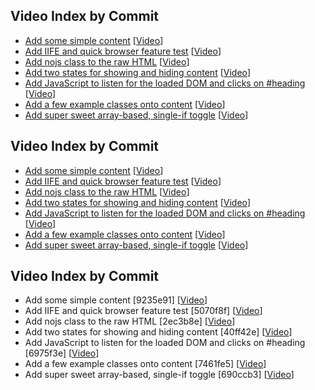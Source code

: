 ## Video Index by Commit

* [Add some simple content](commit/9235e91) [[Video](https://youtu.be/yD6vCEuejwA?t=348)]
* [Add IIFE and quick browser feature test](commit/5070f8f) [[Video](https://youtu.be/yD6vCEuejwA?t=1568)]
* [Add nojs class to the raw HTML](commit/2ec3b8e) [[Video](https://youtu.be/yD6vCEuejwA?t=1584)]
* [Add two states for showing and hiding content](commit/40ff42e) [[Video](https://youtu.be/yD6vCEuejwA?t=3058)]
* [Add JavaScript to listen for the loaded DOM and clicks on #heading](commit/6975f3e) [[Video](https://youtu.be/yD6vCEuejwA?t=3075)]
* [Add a few example classes onto content](commit/7461fe5) [[Video](https://youtu.be/yD6vCEuejwA?t=3099)]
* [Add super sweet array-based, single-if toggle](commit/690ccb3) [[Video](https://youtu.be/yD6vCEuejwA?t=4006)]

## Video Index by Commit

* [Add some simple content](9235e91) [[Video](https://youtu.be/yD6vCEuejwA?t=348)]
* [Add IIFE and quick browser feature test](5070f8f) [[Video](https://youtu.be/yD6vCEuejwA?t=1568)]
* [Add nojs class to the raw HTML](2ec3b8e) [[Video](https://youtu.be/yD6vCEuejwA?t=1584)]
* [Add two states for showing and hiding content](40ff42e) [[Video](https://youtu.be/yD6vCEuejwA?t=3058)]
* [Add JavaScript to listen for the loaded DOM and clicks on #heading](6975f3e) [[Video](https://youtu.be/yD6vCEuejwA?t=3075)]
* [Add a few example classes onto content](7461fe5) [[Video](https://youtu.be/yD6vCEuejwA?t=3099)]
* [Add super sweet array-based, single-if toggle](690ccb3) [[Video](https://youtu.be/yD6vCEuejwA?t=4006)]

## Video Index by Commit

* Add some simple content [9235e91] [[Video](https://youtu.be/yD6vCEuejwA?t=348)]
* Add IIFE and quick browser feature test [5070f8f] [[Video](https://youtu.be/yD6vCEuejwA?t=1568)]
* Add nojs class to the raw HTML [2ec3b8e] [[Video](https://youtu.be/yD6vCEuejwA?t=1584)]
* Add two states for showing and hiding content [40ff42e] [[Video](https://youtu.be/yD6vCEuejwA?t=3058)]
* Add JavaScript to listen for the loaded DOM and clicks on #heading [6975f3e] [[Video](https://youtu.be/yD6vCEuejwA?t=3075)]
* Add a few example classes onto content [7461fe5] [[Video](https://youtu.be/yD6vCEuejwA?t=3099)]
* Add super sweet array-based, single-if toggle [690ccb3] [[Video](https://youtu.be/yD6vCEuejwA?t=4006)]
